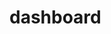 # dashboard

<p align = "center">
  <img scr = "https://github.com/seokjunh/dashboard/assets/130536128/b712c2fd-d594-4b5f-b808-f8febc162a0e">
</p>
